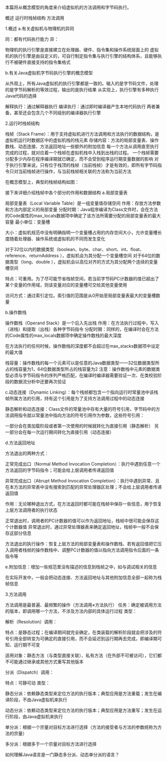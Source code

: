 本篇将从概念模型的角度来介绍虚拟机的方法调用和字节码执行。

概述
运行时栈帧结构
方法调用


1.概述
a.有关虚拟机与物理机的异同

同：都有代码执行能力
异：

物理机的执行引擎是直接建立在处理器、硬件、指令集和操作系统层面上的
虚拟机的执行引擎是由自定义的，可自行制定指令集与执行引擎的结构体系，且能够执行不被硬件直接支持的指令集格式



b.有关Java虚拟机字节码执行引擎的概念模型

从外观上，所有Java虚拟机的执行引擎都是一致的。输入的是字节码文件，处理的是字节码解析的等效过程，输出的是执行结果
从实现上，执行引擎有多种执行Java代码的选择

解释执行：通过解释器执行
编译执行：通过即时编译器产生本地代码执行
两者兼备，甚至还会包含几个不同级别的编译器执行引擎




2.运行时栈帧结构



栈帧（Stack Frame）：用于支持虚拟机进行方法调用和方法执行的数据结构，是虚拟机运行时数据区中的虚拟机栈的栈元素
存储内容：方法的局部变量表、操作数栈、动态连接、方法返回地址一些额外的附加信息
每一个方法从调用直至执行完成的过程，就对应着一个栈帧在虚拟机栈中入栈到出栈的过程。
一个栈帧需要分配多少内存在程序编译期就已确定，而不会受到程序运行期变量数据的影响
对于执行引擎来说，只有位于栈顶的栈帧（当前栈帧）才是有效的，即所有字节码指令只对当前栈帧进行操作，与当前栈帧相关联的方法称为当前方法




在概念模型上，典型的栈帧结构如图：









接下来详细介绍栈帧中各个部分的作用和数据结构
a.局部变量表

局部变量表（Local Variable Table）是一组变量值存储空间
作用：存放方法参数和方法内部定义的局部变量
分配时期：Java程序编译为Class文件时，会在方法的Code属性的max_locals数据项中确定了该方法所需要分配的局部变量表的最大容量
最小单位：变量槽

大小：虚拟机规范中没有明确指明一个变量槽占用的内存空间大小，允许变量槽长度随着处理器、操作系统或虚拟机的不同而发生变化

对于32位以内的数据类型（boolean、byte、char、short、int、float、reference、returnAddress ），虚拟机会为其分配一个变量槽空间
对于64位的数据类型（long、double ），虚拟机会以高位对齐的方式为其分配两个连续的变量槽空间


特点：可重用。为了尽可能节省栈帧空间，若当前字节码PC计数器的值已超出了某个变量的作用域，则该变量对应的变量槽可交给其他变量使用


访问方式：通过索引定位。索引值的范围是从0开始至局部变量表最大的变量槽数量

b.操作数栈

操作数栈（Operand Stack）是一个后入先出栈
作用：在方法执行过程中，写入（进栈）和提取（出栈）各种字节码指令
分配时期：同样的，在编译时会在方法的Code属性的max_locals数据项中确定操作数栈的最大深度


在方法执行的任何时候，操作数栈的深度都不会超过在max_stacks数据项中设定的最大值


栈容量：操作数栈的每一个元素可以是任意的Java数据类型——32位数据类型所占的栈容量为1，64位数据类型所占的栈容量为2
注意：操作数栈中元素的数据类型必须与字节码指令的序列严格匹配，在编译时编译器需要验证一次、在类校验阶段的数据流分析中还要再次验证

c.动态连接（Dynamic  Linking）：每个栈帧都包含一个指向运行时常量池中该栈帧所属方法的引用，持有这个引用是为了支持方法调用过程中的动态连接

静态解析和动态连接：Class文件的常量池中存有大量的符号引用，字节码中的方法调用指令就以常量池中指向方法的符号引用作为参数，这些符号引用：

一部分会在类加载阶段或者第一次使用的时候就转化为直接引用（静态解析）
另一部分会在每一次运行期间转化为直接引用（动态连接）


d.方法返回地址

方法退出的两种方式：


正常完成出口（Normal Method Invocation Completion）：执行中遇到任意一个方法返回的字节码指令；可能会给上层调用者传递返回值

异常完成出口（Abrupt Method Invocation Completion）：执行中遇到异常、且在本方法的异常表中没有搜索到匹配的异常处理器区处理；不会给上层调用者传递返回值


作用：无论哪种退出方式，在方法返回时都可能在栈帧中保存一些信息，用于恢复上层方法调用者的执行状态

正常退出时，调用者的PC计数器的值可以作为返回地址，栈帧中很可能会保存这个计数器值
异常退出时，通过异常处理器表来确定返回地址，栈帧中一般不会保存这部分信息


方法退出的执行操作：恢复上层方法的局部变量表和操作数栈、若有返回值把它压入调用者栈帧的操作数栈中、调整PC计数器的值以指向方法调用指令后面的一条指令等

e.附加信息：增加一些规范里没有描述的信息到栈帧之中，如与调试相关的信息

在实际开发中，一般会把动态连接、方法返回地址与其他附加信息全部一起称为栈帧信息


3.方法调用

方法调用是最普遍、最频繁的操作（方法调用≠方法执行）
任务：确定被调用方法的版本，即调用哪一个方法，不涉及方法内部的具体运行过程
类型：


解析（Resolution）调用：

特点：是静态过程；在编译期间就完全确定，在类装载的解析阶段就会把涉及的符号引用全部转变为可确定的直接引用，而不会延迟到运行期再去完成，即编译期可知、运行期不可变

适用对象：静态方法（与类型直接关联）、私有方法（在外部不可被访问），它们都不可能通过继承或其他方式重写其他版本



分派（Dispatch）调用：

特点：可静可动
类型：


静态分派：依赖静态类型来定位方法的执行版本；典型应用是方法重载；发生在编译阶段，不由Java虚拟机来执行

动态分派：依赖动态类型来定位方法的执行版本；典型应用是方法重写；发生在运行阶段，由Java虚拟机来执行

单分派：根据一个宗量对目标方法进行选择（方法的接受者与方法的参数统称为方法的宗量）

多分派：根据多于一个宗量对目标方法进行选择







如何理解Java语言是一门静态多分派、动态单分派的语言？

